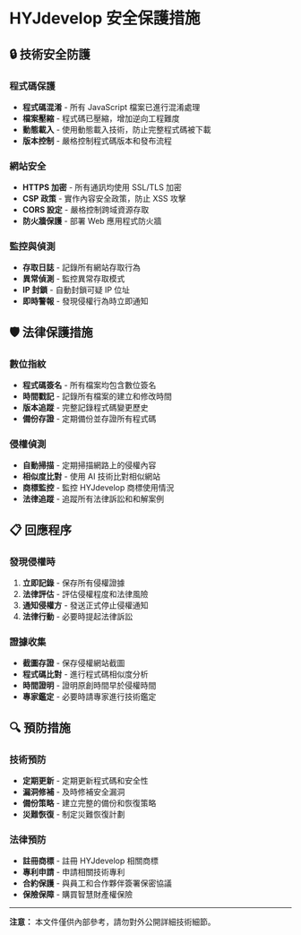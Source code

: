 # HYJdevelop 安全保護措施

## 🔒 技術安全防護

### 程式碼保護
- **程式碼混淆** - 所有 JavaScript 檔案已進行混淆處理
- **檔案壓縮** - 程式碼已壓縮，增加逆向工程難度
- **動態載入** - 使用動態載入技術，防止完整程式碼被下載
- **版本控制** - 嚴格控制程式碼版本和發布流程

### 網站安全
- **HTTPS 加密** - 所有通訊均使用 SSL/TLS 加密
- **CSP 政策** - 實作內容安全政策，防止 XSS 攻擊
- **CORS 設定** - 嚴格控制跨域資源存取
- **防火牆保護** - 部署 Web 應用程式防火牆

### 監控與偵測
- **存取日誌** - 記錄所有網站存取行為
- **異常偵測** - 監控異常存取模式
- **IP 封鎖** - 自動封鎖可疑 IP 位址
- **即時警報** - 發現侵權行為時立即通知

## 🛡️ 法律保護措施

### 數位指紋
- **程式碼簽名** - 所有檔案均包含數位簽名
- **時間戳記** - 記錄所有檔案的建立和修改時間
- **版本追蹤** - 完整記錄程式碼變更歷史
- **備份存證** - 定期備份並存證所有程式碼

### 侵權偵測
- **自動掃描** - 定期掃描網路上的侵權內容
- **相似度比對** - 使用 AI 技術比對相似網站
- **商標監控** - 監控 HYJdevelop 商標使用情況
- **法律追蹤** - 追蹤所有法律訴訟和和解案例

## 📋 回應程序

### 發現侵權時
1. **立即記錄** - 保存所有侵權證據
2. **法律評估** - 評估侵權程度和法律風險
3. **通知侵權方** - 發送正式停止侵權通知
4. **法律行動** - 必要時提起法律訴訟

### 證據收集
- **截圖存證** - 保存侵權網站截圖
- **程式碼比對** - 進行程式碼相似度分析
- **時間證明** - 證明原創時間早於侵權時間
- **專家鑑定** - 必要時請專家進行技術鑑定

## 🔍 預防措施

### 技術預防
- **定期更新** - 定期更新程式碼和安全性
- **漏洞修補** - 及時修補安全漏洞
- **備份策略** - 建立完整的備份和恢復策略
- **災難恢復** - 制定災難恢復計劃

### 法律預防
- **註冊商標** - 註冊 HYJdevelop 相關商標
- **專利申請** - 申請相關技術專利
- **合約保護** - 與員工和合作夥伴簽署保密協議
- **保險保障** - 購買智慧財產權保險

---

**注意：** 本文件僅供內部參考，請勿對外公開詳細技術細節。
